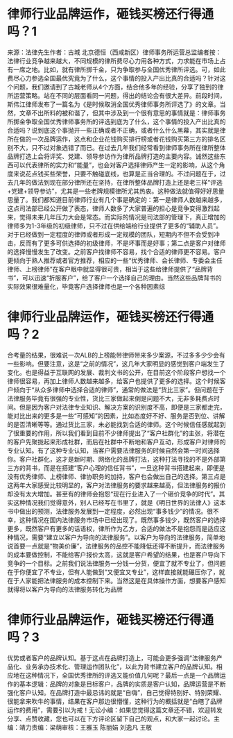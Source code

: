 # 律师行业品牌运作，砸钱买榜还行得通吗？1

来源：法律先生作者：古城 北京德恒（西咸新区）律师事务所运营总监编者按：法律行业竞争越来越大，不同规模的律所费尽心力用各种方式，力求能在市场上占有一席之地。比如，就有律所掷千金，只为争取参与全国优秀律所评选。可，如此费尽心力参选全国最优究竟为了什么，这个事情的投入产出比真的合适吗？针对这个问题，我们邀请到了古城老师从4个方面，结合他多年的经验，分享了独到的律所运营策略。站在不同的层面看同一问题，得出的结论会有很大差异。前段时间，斯伟江律师发布了一篇名为《是时候取消全国优秀律师事务所评选了》的文章。当然，文章不出所料的被和谐了，但其中涉及到一个很有意思的事情就是：律师事务所掷金争取全国优秀律师事务所的评选到底为了什么，这个事情的投入产出比真的合适吗？说到底这个事抛开一些正确或者不正确，或者什么什么黑幕，其实就是律所在做的一次品牌运作，这点和企业花钱购买排行榜或者花钱购买第三方的排名区别不大，只不过对象选错了而已。在过去几年我们经常看到律师事务所在律所整体品牌打造上会将评奖、党建、领导参访作为律所品牌打造的主要内容。诚然这些东西可以代表律所的实力和“能量”，也会对客户选择律师产生一定的影响，从这个角度来说花点钱买些荣誉，只要不触碰底线，也算是正当合理的。不过问题在于，过去几年的做法到现在部分律所还在坚持，在律所整体品牌打造上还是老三样“评选+党建+领导参访”，尤其是一些老牌规模律所尤其热衷。这种做法就值得好好思量思量了。我们都知道目前律师行业有几个事是确定的：第一是律师人数越来越多，这点司法部已经公开做了表态，律师人数多了大家普遍的担心是竞争变得激烈起来，觉得未来几年压力大会是常态。而实际的情况是司法部的管理下，真正增加的律师多为1-3年级的初级律师，只不过在供给端给行业提供了更多的“辅助人员”。对于已经做到一定程度的律师或者形成一定规模的团队，短期内不但不会受到冲击，反而有了更多可供选择的初级律师，不是坏事而是好事；第二点是客户对律师的选择慢慢发生了改变。之前客户找律师不容易，找个合适的律师更不容易。客户更倾向于熟人推荐或者官方推荐，相应的一些“优秀律师、会长律师、专委会主任律师、上榜律师”在客户眼中就显得很可贵，相当于这些给律师提供了“品牌背书”，可以迅速“折服客户”，给了客户一个选择自己的理由。当然这些品牌背书的实际效果很难量化，毕竟客户选择律师也是一个各种因素综

# 律师行业品牌运作，砸钱买榜还行得通吗？2

合考量的结果，很难说一次ALB的上榜能带律师带来多少案源，不过多多少少会有一些影响。但要注意，这是“之前的情况”，这几年大家明显的感觉到客户端发生了变化。也是得益于互联网的发展、裁判文书的公开，在目前这个阶段客户想找一个律师很容易，再加上律师人数越来越多，给客户也提供了更多的选择。这个时候客户倾向于“从众多律师中选择合适的律师”，通常的做法是“货比三家”。但问题在于法律服务毕竟有很强的专业性，货比三家做起来倒是问题不大，无非多耗费点时间。但是因为客户对法律专业知识、解决方案的识别度不高，即便是三家都走完，能对比出来的更多是一些“可感知”的因素，比如态度好不好、服务是否到位、讲解的是否清晰等等。通过货比三家，未必能找到合适的律师。这个时候信任感就起到了很重要的作用，所以我们看到目前不少律师提出了“客户社群化”的主张，将潜在的客户先聚拢起来形成社群，而后在社群中不断地和客户互动，形成客户对律师的专业认知。有了这种专业认知，当客户需要法律服务的时候自然会第一时间选择你。客户社群化，这才是新时期、网络化的品牌打法，这种打法寻找的不是外部第三方的背书，而是在搭建“客户心理的信任背书”，一旦这种背书搭建起来，即便是没有优秀律师、上榜律师、律协职务的加持，客户也会做出自己的选择。第三点是这两年大家感受比较明显的，客户对法律服务的要求越来越高，但法律服务的报价却没有太大增加。甚至有的律师会抱怨“现在行业进入了一个砸价竞争的时代”。其实这种情况我们觉得意外，别人已经写在书里了，就是《明日世界的法律人》这本书中做出的预测，法律服务发展到一定程度，必然出现“事多钱少”的情况。很不幸，这种情况在国内法律服务市场中已经出现了。既然事多钱少，既然客户的选择更多，既然客户有更多的话语权，律所作为乙方，合适的做法不是抱怨而是适应这种情况，需要“建立以客户为导向的法律服务”。以客户为导向的法律服务，简单地说首要一点就是“物美价廉”，法律服务的品控不能降低还得不断提升，而法律服务的成本要做控制，不能给客户报价太高，这就是客户希望的结果，也是客户导向下竞争的一个目标。之前我们说法律服务一分钱一分货，便宜了就不专业了，但问题在于你便宜了不专业，但有人能做到“又便宜又专业”，这样直接就能碾压你了，就在于人家能把法律服务的成本控制下来。当然这是在具体操作方面，想要客户感知就得将以客户为导向的法律服务转化为品牌

# 律师行业品牌运作，砸钱买榜还行得通吗？3

优势或者客户的品牌认知。基于这点在品牌打造上，可能会更多强调“法律服务产品化、业务承办技术化、管理运作团队化”，以此为背书建立客户的品牌认知。相应地在这种情况下，全国优秀律所的评选又能价值几何呢？最后一点是一个品牌运作的基本逻辑：品牌的对象是目标客户，品牌的实质是客户认知，品牌运营是不断强化客户认知。在品牌打造中最忌讳的就是“自嗨”，自己觉得特别好、特别荣耀、很能拿来吹牛的事情，结果在客户那边很懵懂，这种行为的概括就是“白瞎了品牌运作的费用”，需要引以为戒！无讼小编：如果您觉得这篇文章还不错，欢迎转发分享、点赞收藏，您也可以在下方评论区留下自己的观点，和大家一起讨论。主编：靖力责编：梁萌审核：王雅玉 陈丽娟 刘逸凡 王敬

